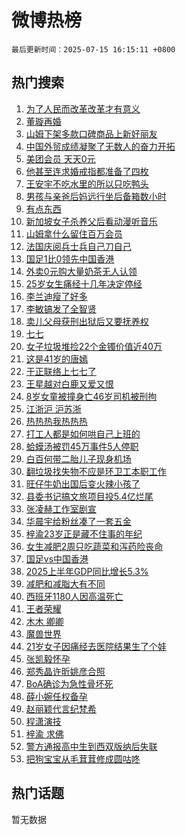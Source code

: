 # 微博热榜

`最后更新时间：2025-07-15 16:15:11 +0800`

## 热门搜索

1. [为了人民而改革改革才有意义](https://m.weibo.cn/search?containerid=100103type%3D1%26t%3D10%26q%3D%23%E4%B8%BA%E4%BA%86%E4%BA%BA%E6%B0%91%E8%80%8C%E6%94%B9%E9%9D%A9%E6%94%B9%E9%9D%A9%E6%89%8D%E6%9C%89%E6%84%8F%E4%B9%89%23&stream_entry_id=51&isnewpage=1&extparam=seat%3D1%26c_type%3D51%26q%3D%2523%25E4%25B8%25BA%25E4%25BA%2586%25E4%25BA%25BA%25E6%25B0%2591%25E8%2580%258C%25E6%2594%25B9%25E9%259D%25A9%25E6%2594%25B9%25E9%259D%25A9%25E6%2589%258D%25E6%259C%2589%25E6%2584%258F%25E4%25B9%2589%2523%26cate%3D10103%26pos%3D0%26dgr%3D0%26filter_type%3Drealtimehot%26stream_entry_id%3D51%26display_time%3D1752567310%26pre_seqid%3D17525673100440055675)
1. [董璇再婚](https://m.weibo.cn/search?containerid=100103type%3D1%26t%3D10%26q%3D%E8%91%A3%E7%92%87%E5%86%8D%E5%A9%9A&stream_entry_id=31&isnewpage=1&extparam=seat%3D1%26c_type%3D31%26cate%3D5001%26band_rank%3D1%26flag%3D1%26dgr%3D0%26lcate%3D5001%26realpos%3D1%26pos%3D0%26stream_entry_id%3D31%26filter_type%3Drealtimehot%26q%3D%25E8%2591%25A3%25E7%2592%2587%25E5%2586%258D%25E5%25A9%259A%26display_time%3D1752567310%26pre_seqid%3D17525673100440055675)
1. [山姆下架多款口碑商品上新好丽友](https://m.weibo.cn/search?containerid=100103type%3D1%26t%3D10%26q%3D%23%E5%B1%B1%E5%A7%86%E4%B8%8B%E6%9E%B6%E5%A4%9A%E6%AC%BE%E5%8F%A3%E7%A2%91%E5%95%86%E5%93%81%E4%B8%8A%E6%96%B0%E5%A5%BD%E4%B8%BD%E5%8F%8B%23&stream_entry_id=31&isnewpage=1&extparam=seat%3D1%26c_type%3D31%26cate%3D5001%26band_rank%3D2%26flag%3D2%26dgr%3D0%26lcate%3D5001%26realpos%3D2%26pos%3D1%26stream_entry_id%3D31%26filter_type%3Drealtimehot%26q%3D%2523%25E5%25B1%25B1%25E5%25A7%2586%25E4%25B8%258B%25E6%259E%25B6%25E5%25A4%259A%25E6%25AC%25BE%25E5%258F%25A3%25E7%25A2%2591%25E5%2595%2586%25E5%2593%2581%25E4%25B8%258A%25E6%2596%25B0%25E5%25A5%25BD%25E4%25B8%25BD%25E5%258F%258B%2523%26display_time%3D1752567310%26pre_seqid%3D17525673100440055675)
1. [中国外贸成绩凝聚了无数人的奋力开拓](https://m.weibo.cn/search?containerid=100103type%3D1%26t%3D10%26q%3D%23%E4%B8%AD%E5%9B%BD%E5%A4%96%E8%B4%B8%E6%88%90%E7%BB%A9%E5%87%9D%E8%81%9A%E4%BA%86%E6%97%A0%E6%95%B0%E4%BA%BA%E7%9A%84%E5%A5%8B%E5%8A%9B%E5%BC%80%E6%8B%93%23&stream_entry_id=31&isnewpage=1&extparam=seat%3D1%26c_type%3D31%26cate%3D5001%26band_rank%3D3%26flag%3D0%26dgr%3D0%26lcate%3D5001%26realpos%3D3%26pos%3D2%26stream_entry_id%3D31%26filter_type%3Drealtimehot%26q%3D%2523%25E4%25B8%25AD%25E5%259B%25BD%25E5%25A4%2596%25E8%25B4%25B8%25E6%2588%2590%25E7%25BB%25A9%25E5%2587%259D%25E8%2581%259A%25E4%25BA%2586%25E6%2597%25A0%25E6%2595%25B0%25E4%25BA%25BA%25E7%259A%2584%25E5%25A5%258B%25E5%258A%259B%25E5%25BC%2580%25E6%258B%2593%2523%26display_time%3D1752567310%26pre_seqid%3D17525673100440055675)
1. [美团会员 天天0元](https://m.weibo.cn/search?containerid=100103type%3D1%26t%3D10%26q%3D%23%E7%BE%8E%E5%9B%A2%E4%BC%9A%E5%91%98+%E5%A4%A9%E5%A4%A90%E5%85%83%23&stream_entry_id=31&isnewpage=1&extparam=seat%3D1%26c_type%3D31%26adid%3D293714%26cate%3D5001%26band_rank%3D4%26stream_entry_id%3D31%26is_ad_pos%3D1%26lcate%3D5001%26topic_ad%3D1%26pos%3D3%26dgr%3D0%26filter_type%3Drealtimehot%26q%3D%2523%25E7%25BE%258E%25E5%259B%25A2%25E4%25BC%259A%25E5%2591%2598%2520%25E5%25A4%25A9%25E5%25A4%25A90%25E5%2585%2583%2523%26display_time%3D1752567310%26pre_seqid%3D17525673100440055675)
1. [他甚至连求婚戒指都准备了四枚](https://m.weibo.cn/search?containerid=100103type%3D1%26t%3D10%26q%3D%E4%BB%96%E7%94%9A%E8%87%B3%E8%BF%9E%E6%B1%82%E5%A9%9A%E6%88%92%E6%8C%87%E9%83%BD%E5%87%86%E5%A4%87%E4%BA%86%E5%9B%9B%E6%9E%9A&stream_entry_id=31&isnewpage=1&extparam=seat%3D1%26c_type%3D31%26cate%3D5001%26band_rank%3D4%26flag%3D2%26dgr%3D0%26lcate%3D5001%26realpos%3D4%26pos%3D4%26stream_entry_id%3D31%26filter_type%3Drealtimehot%26q%3D%25E4%25BB%2596%25E7%2594%259A%25E8%2587%25B3%25E8%25BF%259E%25E6%25B1%2582%25E5%25A9%259A%25E6%2588%2592%25E6%258C%2587%25E9%2583%25BD%25E5%2587%2586%25E5%25A4%2587%25E4%25BA%2586%25E5%259B%259B%25E6%259E%259A%26display_time%3D1752567310%26pre_seqid%3D17525673100440055675)
1. [王安宇不吃水里的所以只吃鸭头](https://m.weibo.cn/search?containerid=100103type%3D1%26t%3D10%26q%3D%23%E7%8E%8B%E5%AE%89%E5%AE%87%E4%B8%8D%E5%90%83%E6%B0%B4%E9%87%8C%E7%9A%84%E6%89%80%E4%BB%A5%E5%8F%AA%E5%90%83%E9%B8%AD%E5%A4%B4%23&stream_entry_id=31&isnewpage=1&extparam=seat%3D1%26c_type%3D31%26cate%3D5001%26band_rank%3D5%26flag%3D2%26dgr%3D0%26lcate%3D5001%26realpos%3D5%26pos%3D5%26stream_entry_id%3D31%26filter_type%3Drealtimehot%26q%3D%2523%25E7%258E%258B%25E5%25AE%2589%25E5%25AE%2587%25E4%25B8%258D%25E5%2590%2583%25E6%25B0%25B4%25E9%2587%258C%25E7%259A%2584%25E6%2589%2580%25E4%25BB%25A5%25E5%258F%25AA%25E5%2590%2583%25E9%25B8%25AD%25E5%25A4%25B4%2523%26display_time%3D1752567310%26pre_seqid%3D17525673100440055675)
1. [男孩与亲爸后妈远行坐后备箱数小时](https://m.weibo.cn/search?containerid=100103type%3D1%26t%3D10%26q%3D%23%E7%94%B7%E5%AD%A9%E4%B8%8E%E4%BA%B2%E7%88%B8%E5%90%8E%E5%A6%88%E8%BF%9C%E8%A1%8C%E5%9D%90%E5%90%8E%E5%A4%87%E7%AE%B1%E6%95%B0%E5%B0%8F%E6%97%B6%23&stream_entry_id=31&isnewpage=1&extparam=seat%3D1%26c_type%3D31%26cate%3D5001%26band_rank%3D6%26flag%3D1%26dgr%3D0%26lcate%3D5001%26realpos%3D6%26pos%3D6%26stream_entry_id%3D31%26filter_type%3Drealtimehot%26q%3D%2523%25E7%2594%25B7%25E5%25AD%25A9%25E4%25B8%258E%25E4%25BA%25B2%25E7%2588%25B8%25E5%2590%258E%25E5%25A6%2588%25E8%25BF%259C%25E8%25A1%258C%25E5%259D%2590%25E5%2590%258E%25E5%25A4%2587%25E7%25AE%25B1%25E6%2595%25B0%25E5%25B0%258F%25E6%2597%25B6%2523%26display_time%3D1752567310%26pre_seqid%3D17525673100440055675)
1. [有点东西](https://m.weibo.cn/search?containerid=100103type%3D1%26t%3D10%26q%3D%23%E6%9C%89%E7%82%B9%E4%B8%9C%E8%A5%BF%23&stream_entry_id=31&isnewpage=1&extparam=seat%3D1%26c_type%3D31%26adid%3D293748%26cate%3D5001%26band_rank%3D7%26stream_entry_id%3D31%26is_ad_pos%3D1%26lcate%3D5001%26pos%3D7%26dgr%3D0%26filter_type%3Drealtimehot%26q%3D%2523%25E6%259C%2589%25E7%2582%25B9%25E4%25B8%259C%25E8%25A5%25BF%2523%26display_time%3D1752567310%26pre_seqid%3D17525673100440055675)
1. [新加坡女子杀养父后看动漫听音乐](https://m.weibo.cn/search?containerid=100103type%3D1%26t%3D10%26q%3D%23%E6%96%B0%E5%8A%A0%E5%9D%A1%E5%A5%B3%E5%AD%90%E6%9D%80%E5%85%BB%E7%88%B6%E5%90%8E%E7%9C%8B%E5%8A%A8%E6%BC%AB%E5%90%AC%E9%9F%B3%E4%B9%90%23&stream_entry_id=31&isnewpage=1&extparam=seat%3D1%26c_type%3D31%26cate%3D5001%26band_rank%3D7%26flag%3D0%26dgr%3D0%26lcate%3D5001%26realpos%3D7%26pos%3D8%26stream_entry_id%3D31%26filter_type%3Drealtimehot%26q%3D%2523%25E6%2596%25B0%25E5%258A%25A0%25E5%259D%25A1%25E5%25A5%25B3%25E5%25AD%2590%25E6%259D%2580%25E5%2585%25BB%25E7%2588%25B6%25E5%2590%258E%25E7%259C%258B%25E5%258A%25A8%25E6%25BC%25AB%25E5%2590%25AC%25E9%259F%25B3%25E4%25B9%2590%2523%26display_time%3D1752567310%26pre_seqid%3D17525673100440055675)
1. [山姆拿什么留住百万会员](https://m.weibo.cn/search?containerid=100103type%3D1%26t%3D10%26q%3D%23%E5%B1%B1%E5%A7%86%E6%8B%BF%E4%BB%80%E4%B9%88%E7%95%99%E4%BD%8F%E7%99%BE%E4%B8%87%E4%BC%9A%E5%91%98%23&stream_entry_id=31&isnewpage=1&extparam=seat%3D1%26c_type%3D31%26cate%3D5001%26band_rank%3D8%26flag%3D1%26dgr%3D0%26lcate%3D5001%26realpos%3D8%26pos%3D9%26stream_entry_id%3D31%26filter_type%3Drealtimehot%26q%3D%2523%25E5%25B1%25B1%25E5%25A7%2586%25E6%258B%25BF%25E4%25BB%2580%25E4%25B9%2588%25E7%2595%2599%25E4%25BD%258F%25E7%2599%25BE%25E4%25B8%2587%25E4%25BC%259A%25E5%2591%2598%2523%26display_time%3D1752567310%26pre_seqid%3D17525673100440055675)
1. [法国庆阅兵士兵自己刀自己](https://m.weibo.cn/search?containerid=100103type%3D1%26t%3D10%26q%3D%23%E6%B3%95%E5%9B%BD%E5%BA%86%E9%98%85%E5%85%B5%E5%A3%AB%E5%85%B5%E8%87%AA%E5%B7%B1%E5%88%80%E8%87%AA%E5%B7%B1%23&stream_entry_id=31&isnewpage=1&extparam=seat%3D1%26c_type%3D31%26cate%3D5001%26band_rank%3D9%26flag%3D1%26dgr%3D0%26lcate%3D5001%26realpos%3D9%26pos%3D10%26stream_entry_id%3D31%26filter_type%3Drealtimehot%26q%3D%2523%25E6%25B3%2595%25E5%259B%25BD%25E5%25BA%2586%25E9%2598%2585%25E5%2585%25B5%25E5%25A3%25AB%25E5%2585%25B5%25E8%2587%25AA%25E5%25B7%25B1%25E5%2588%2580%25E8%2587%25AA%25E5%25B7%25B1%2523%26display_time%3D1752567310%26pre_seqid%3D17525673100440055675)
1. [国足1比0领先中国香港](https://m.weibo.cn/search?containerid=100103type%3D1%26t%3D10%26q%3D%23%E5%9B%BD%E8%B6%B31%E6%AF%940%E9%A2%86%E5%85%88%E4%B8%AD%E5%9B%BD%E9%A6%99%E6%B8%AF%23&stream_entry_id=31&isnewpage=1&extparam=seat%3D1%26c_type%3D31%26cate%3D5001%26band_rank%3D10%26flag%3D1%26dgr%3D0%26lcate%3D5001%26realpos%3D10%26pos%3D11%26stream_entry_id%3D31%26filter_type%3Drealtimehot%26q%3D%2523%25E5%259B%25BD%25E8%25B6%25B31%25E6%25AF%25940%25E9%25A2%2586%25E5%2585%2588%25E4%25B8%25AD%25E5%259B%25BD%25E9%25A6%2599%25E6%25B8%25AF%2523%26display_time%3D1752567310%26pre_seqid%3D17525673100440055675)
1. [外卖0元购大量奶茶无人认领](https://m.weibo.cn/search?containerid=100103type%3D1%26t%3D10%26q%3D%23%E5%A4%96%E5%8D%960%E5%85%83%E8%B4%AD%E5%A4%A7%E9%87%8F%E5%A5%B6%E8%8C%B6%E6%97%A0%E4%BA%BA%E8%AE%A4%E9%A2%86%23&stream_entry_id=31&isnewpage=1&extparam=seat%3D1%26c_type%3D31%26cate%3D5001%26band_rank%3D11%26flag%3D0%26dgr%3D0%26lcate%3D5001%26realpos%3D11%26pos%3D12%26stream_entry_id%3D31%26filter_type%3Drealtimehot%26q%3D%2523%25E5%25A4%2596%25E5%258D%25960%25E5%2585%2583%25E8%25B4%25AD%25E5%25A4%25A7%25E9%2587%258F%25E5%25A5%25B6%25E8%258C%25B6%25E6%2597%25A0%25E4%25BA%25BA%25E8%25AE%25A4%25E9%25A2%2586%2523%26display_time%3D1752567310%26pre_seqid%3D17525673100440055675)
1. [25岁女生痛经十几年决定停经](https://m.weibo.cn/search?containerid=100103type%3D1%26t%3D10%26q%3D%2325%E5%B2%81%E5%A5%B3%E7%94%9F%E7%97%9B%E7%BB%8F%E5%8D%81%E5%87%A0%E5%B9%B4%E5%86%B3%E5%AE%9A%E5%81%9C%E7%BB%8F%23&stream_entry_id=31&isnewpage=1&extparam=seat%3D1%26c_type%3D31%26cate%3D5001%26band_rank%3D12%26flag%3D0%26dgr%3D0%26lcate%3D5001%26realpos%3D12%26pos%3D13%26stream_entry_id%3D31%26filter_type%3Drealtimehot%26q%3D%252325%25E5%25B2%2581%25E5%25A5%25B3%25E7%2594%259F%25E7%2597%259B%25E7%25BB%258F%25E5%258D%2581%25E5%2587%25A0%25E5%25B9%25B4%25E5%2586%25B3%25E5%25AE%259A%25E5%2581%259C%25E7%25BB%258F%2523%26display_time%3D1752567310%26pre_seqid%3D17525673100440055675)
1. [李兰迪瘦了好多](https://m.weibo.cn/search?containerid=100103type%3D1%26t%3D10%26q%3D%23%E6%9D%8E%E5%85%B0%E8%BF%AA%E7%98%A6%E4%BA%86%E5%A5%BD%E5%A4%9A%23&stream_entry_id=31&isnewpage=1&extparam=seat%3D1%26c_type%3D31%26cate%3D5001%26band_rank%3D13%26flag%3D1%26dgr%3D0%26lcate%3D5001%26realpos%3D13%26pos%3D14%26stream_entry_id%3D31%26filter_type%3Drealtimehot%26q%3D%2523%25E6%259D%258E%25E5%2585%25B0%25E8%25BF%25AA%25E7%2598%25A6%25E4%25BA%2586%25E5%25A5%25BD%25E5%25A4%259A%2523%26display_time%3D1752567310%26pre_seqid%3D17525673100440055675)
1. [李敏镐发了全智贤](https://m.weibo.cn/search?containerid=100103type%3D1%26t%3D10%26q%3D%E6%9D%8E%E6%95%8F%E9%95%90%E5%8F%91%E4%BA%86%E5%85%A8%E6%99%BA%E8%B4%A4&stream_entry_id=31&isnewpage=1&extparam=seat%3D1%26c_type%3D31%26cate%3D5001%26band_rank%3D14%26flag%3D2%26dgr%3D0%26lcate%3D5001%26realpos%3D14%26pos%3D15%26stream_entry_id%3D31%26filter_type%3Drealtimehot%26q%3D%25E6%259D%258E%25E6%2595%258F%25E9%2595%2590%25E5%258F%2591%25E4%25BA%2586%25E5%2585%25A8%25E6%2599%25BA%25E8%25B4%25A4%26display_time%3D1752567310%26pre_seqid%3D17525673100440055675)
1. [卖儿父母获刑出狱后又要抚养权](https://m.weibo.cn/search?containerid=100103type%3D1%26t%3D10%26q%3D%23%E5%8D%96%E5%84%BF%E7%88%B6%E6%AF%8D%E8%8E%B7%E5%88%91%E5%87%BA%E7%8B%B1%E5%90%8E%E5%8F%88%E8%A6%81%E6%8A%9A%E5%85%BB%E6%9D%83%23&stream_entry_id=31&isnewpage=1&extparam=seat%3D1%26c_type%3D31%26cate%3D5001%26band_rank%3D15%26flag%3D1%26dgr%3D0%26lcate%3D5001%26realpos%3D15%26pos%3D16%26stream_entry_id%3D31%26filter_type%3Drealtimehot%26q%3D%2523%25E5%258D%2596%25E5%2584%25BF%25E7%2588%25B6%25E6%25AF%258D%25E8%258E%25B7%25E5%2588%2591%25E5%2587%25BA%25E7%258B%25B1%25E5%2590%258E%25E5%258F%2588%25E8%25A6%2581%25E6%258A%259A%25E5%2585%25BB%25E6%259D%2583%2523%26display_time%3D1752567310%26pre_seqid%3D17525673100440055675)
1. [七七](https://m.weibo.cn/search?containerid=100103type%3D1%26t%3D10%26q%3D%E4%B8%83%E4%B8%83&stream_entry_id=31&isnewpage=1&extparam=seat%3D1%26c_type%3D31%26cate%3D5001%26band_rank%3D16%26flag%3D0%26dgr%3D0%26lcate%3D5001%26realpos%3D16%26pos%3D17%26stream_entry_id%3D31%26filter_type%3Drealtimehot%26q%3D%25E4%25B8%2583%25E4%25B8%2583%26display_time%3D1752567310%26pre_seqid%3D17525673100440055675)
1. [女子垃圾堆捡22个金镯价值近40万](https://m.weibo.cn/search?containerid=100103type%3D1%26t%3D10%26q%3D%23%E5%A5%B3%E5%AD%90%E5%9E%83%E5%9C%BE%E5%A0%86%E6%8D%A122%E4%B8%AA%E9%87%91%E9%95%AF%E4%BB%B7%E5%80%BC%E8%BF%9140%E4%B8%87%23&stream_entry_id=31&isnewpage=1&extparam=seat%3D1%26c_type%3D31%26cate%3D5001%26band_rank%3D17%26flag%3D1%26dgr%3D0%26lcate%3D5001%26realpos%3D17%26pos%3D18%26stream_entry_id%3D31%26filter_type%3Drealtimehot%26q%3D%2523%25E5%25A5%25B3%25E5%25AD%2590%25E5%259E%2583%25E5%259C%25BE%25E5%25A0%2586%25E6%258D%25A122%25E4%25B8%25AA%25E9%2587%2591%25E9%2595%25AF%25E4%25BB%25B7%25E5%2580%25BC%25E8%25BF%259140%25E4%25B8%2587%2523%26display_time%3D1752567310%26pre_seqid%3D17525673100440055675)
1. [这是41岁的唐嫣](https://m.weibo.cn/search?containerid=100103type%3D1%26t%3D10%26q%3D%23%E8%BF%99%E6%98%AF41%E5%B2%81%E7%9A%84%E5%94%90%E5%AB%A3%23&stream_entry_id=31&isnewpage=1&extparam=seat%3D1%26c_type%3D31%26cate%3D5001%26band_rank%3D18%26flag%3D0%26dgr%3D0%26lcate%3D5001%26realpos%3D18%26pos%3D19%26stream_entry_id%3D31%26filter_type%3Drealtimehot%26q%3D%2523%25E8%25BF%2599%25E6%2598%25AF41%25E5%25B2%2581%25E7%259A%2584%25E5%2594%2590%25E5%25AB%25A3%2523%26display_time%3D1752567310%26pre_seqid%3D17525673100440055675)
1. [于正联络上七七了](https://m.weibo.cn/search?containerid=100103type%3D1%26t%3D10%26q%3D%23%E4%BA%8E%E6%AD%A3%E8%81%94%E7%BB%9C%E4%B8%8A%E4%B8%83%E4%B8%83%E4%BA%86%23&stream_entry_id=31&isnewpage=1&extparam=seat%3D1%26c_type%3D31%26cate%3D5001%26band_rank%3D19%26flag%3D0%26dgr%3D0%26lcate%3D5001%26realpos%3D19%26pos%3D20%26stream_entry_id%3D31%26filter_type%3Drealtimehot%26q%3D%2523%25E4%25BA%258E%25E6%25AD%25A3%25E8%2581%2594%25E7%25BB%259C%25E4%25B8%258A%25E4%25B8%2583%25E4%25B8%2583%25E4%25BA%2586%2523%26display_time%3D1752567310%26pre_seqid%3D17525673100440055675)
1. [王星越对白鹿又爱又恨](https://m.weibo.cn/search?containerid=100103type%3D1%26t%3D10%26q%3D%E7%8E%8B%E6%98%9F%E8%B6%8A%E5%AF%B9%E7%99%BD%E9%B9%BF%E5%8F%88%E7%88%B1%E5%8F%88%E6%81%A8&stream_entry_id=31&isnewpage=1&extparam=seat%3D1%26c_type%3D31%26cate%3D5001%26band_rank%3D20%26flag%3D0%26dgr%3D0%26lcate%3D5001%26realpos%3D20%26pos%3D21%26stream_entry_id%3D31%26filter_type%3Drealtimehot%26q%3D%25E7%258E%258B%25E6%2598%259F%25E8%25B6%258A%25E5%25AF%25B9%25E7%2599%25BD%25E9%25B9%25BF%25E5%258F%2588%25E7%2588%25B1%25E5%258F%2588%25E6%2581%25A8%26display_time%3D1752567310%26pre_seqid%3D17525673100440055675)
1. [8岁女童被撞身亡46岁司机被刑拘](https://m.weibo.cn/search?containerid=100103type%3D1%26t%3D10%26q%3D%238%E5%B2%81%E5%A5%B3%E7%AB%A5%E8%A2%AB%E6%92%9E%E8%BA%AB%E4%BA%A146%E5%B2%81%E5%8F%B8%E6%9C%BA%E8%A2%AB%E5%88%91%E6%8B%98%23&stream_entry_id=31&isnewpage=1&extparam=seat%3D1%26c_type%3D31%26cate%3D5001%26band_rank%3D21%26flag%3D0%26dgr%3D0%26lcate%3D5001%26realpos%3D21%26pos%3D22%26stream_entry_id%3D31%26filter_type%3Drealtimehot%26q%3D%25238%25E5%25B2%2581%25E5%25A5%25B3%25E7%25AB%25A5%25E8%25A2%25AB%25E6%2592%259E%25E8%25BA%25AB%25E4%25BA%25A146%25E5%25B2%2581%25E5%258F%25B8%25E6%259C%25BA%25E8%25A2%25AB%25E5%2588%2591%25E6%258B%2598%2523%26display_time%3D1752567310%26pre_seqid%3D17525673100440055675)
1. [江浙沪 沪苏浙](https://m.weibo.cn/search?containerid=100103type%3D1%26t%3D10%26q%3D%E6%B1%9F%E6%B5%99%E6%B2%AA+%E6%B2%AA%E8%8B%8F%E6%B5%99&stream_entry_id=31&isnewpage=1&extparam=seat%3D1%26c_type%3D31%26cate%3D5001%26band_rank%3D22%26flag%3D0%26dgr%3D0%26lcate%3D5001%26realpos%3D22%26pos%3D23%26stream_entry_id%3D31%26filter_type%3Drealtimehot%26q%3D%25E6%25B1%259F%25E6%25B5%2599%25E6%25B2%25AA%2520%25E6%25B2%25AA%25E8%258B%258F%25E6%25B5%2599%26display_time%3D1752567310%26pre_seqid%3D17525673100440055675)
1. [热热热我热热热](https://m.weibo.cn/search?containerid=100103type%3D1%26t%3D10%26q%3D%23%E7%83%AD%E7%83%AD%E7%83%AD%E6%88%91%E7%83%AD%E7%83%AD%E7%83%AD%23&stream_entry_id=31&isnewpage=1&extparam=seat%3D1%26c_type%3D31%26cate%3D5001%26band_rank%3D23%26flag%3D0%26dgr%3D0%26lcate%3D5001%26realpos%3D23%26pos%3D24%26stream_entry_id%3D31%26filter_type%3Drealtimehot%26q%3D%2523%25E7%2583%25AD%25E7%2583%25AD%25E7%2583%25AD%25E6%2588%2591%25E7%2583%25AD%25E7%2583%25AD%25E7%2583%25AD%2523%26display_time%3D1752567310%26pre_seqid%3D17525673100440055675)
1. [打工人都是如何哄自己上班的](https://m.weibo.cn/search?containerid=100103type%3D1%26t%3D10%26q%3D%E6%89%93%E5%B7%A5%E4%BA%BA%E9%83%BD%E6%98%AF%E5%A6%82%E4%BD%95%E5%93%84%E8%87%AA%E5%B7%B1%E4%B8%8A%E7%8F%AD%E7%9A%84&stream_entry_id=31&isnewpage=1&extparam=seat%3D1%26c_type%3D31%26cate%3D5001%26band_rank%3D24%26flag%3D1%26dgr%3D0%26lcate%3D5001%26realpos%3D24%26pos%3D25%26stream_entry_id%3D31%26filter_type%3Drealtimehot%26q%3D%25E6%2589%2593%25E5%25B7%25A5%25E4%25BA%25BA%25E9%2583%25BD%25E6%2598%25AF%25E5%25A6%2582%25E4%25BD%2595%25E5%2593%2584%25E8%2587%25AA%25E5%25B7%25B1%25E4%25B8%258A%25E7%258F%25AD%25E7%259A%2584%26display_time%3D1752567310%26pre_seqid%3D17525673100440055675)
1. [蛤蟆汤被罚45万事件5人停职](https://m.weibo.cn/search?containerid=100103type%3D1%26t%3D10%26q%3D%23%E8%9B%A4%E8%9F%86%E6%B1%A4%E8%A2%AB%E7%BD%9A45%E4%B8%87%E4%BA%8B%E4%BB%B65%E4%BA%BA%E5%81%9C%E8%81%8C%23&stream_entry_id=31&isnewpage=1&extparam=seat%3D1%26c_type%3D31%26cate%3D5001%26band_rank%3D25%26flag%3D0%26dgr%3D0%26lcate%3D5001%26realpos%3D25%26pos%3D26%26stream_entry_id%3D31%26filter_type%3Drealtimehot%26q%3D%2523%25E8%259B%25A4%25E8%259F%2586%25E6%25B1%25A4%25E8%25A2%25AB%25E7%25BD%259A45%25E4%25B8%2587%25E4%25BA%258B%25E4%25BB%25B65%25E4%25BA%25BA%25E5%2581%259C%25E8%2581%258C%2523%26display_time%3D1752567310%26pre_seqid%3D17525673100440055675)
1. [白百何带二胎儿子现身机场](https://m.weibo.cn/search?containerid=100103type%3D1%26t%3D10%26q%3D%E7%99%BD%E7%99%BE%E4%BD%95%E5%B8%A6%E4%BA%8C%E8%83%8E%E5%84%BF%E5%AD%90%E7%8E%B0%E8%BA%AB%E6%9C%BA%E5%9C%BA&stream_entry_id=31&isnewpage=1&extparam=seat%3D1%26c_type%3D31%26cate%3D5001%26band_rank%3D26%26flag%3D1%26dgr%3D0%26lcate%3D5001%26realpos%3D26%26pos%3D27%26stream_entry_id%3D31%26filter_type%3Drealtimehot%26q%3D%25E7%2599%25BD%25E7%2599%25BE%25E4%25BD%2595%25E5%25B8%25A6%25E4%25BA%258C%25E8%2583%258E%25E5%2584%25BF%25E5%25AD%2590%25E7%258E%25B0%25E8%25BA%25AB%25E6%259C%25BA%25E5%259C%25BA%26display_time%3D1752567310%26pre_seqid%3D17525673100440055675)
1. [翻垃圾找失物不应是环卫工本职工作](https://m.weibo.cn/search?containerid=100103type%3D1%26t%3D10%26q%3D%23%E7%BF%BB%E5%9E%83%E5%9C%BE%E6%89%BE%E5%A4%B1%E7%89%A9%E4%B8%8D%E5%BA%94%E6%98%AF%E7%8E%AF%E5%8D%AB%E5%B7%A5%E6%9C%AC%E8%81%8C%E5%B7%A5%E4%BD%9C%23&stream_entry_id=31&isnewpage=1&extparam=seat%3D1%26c_type%3D31%26cate%3D5001%26band_rank%3D27%26flag%3D1%26dgr%3D0%26lcate%3D5001%26realpos%3D27%26pos%3D28%26stream_entry_id%3D31%26filter_type%3Drealtimehot%26q%3D%2523%25E7%25BF%25BB%25E5%259E%2583%25E5%259C%25BE%25E6%2589%25BE%25E5%25A4%25B1%25E7%2589%25A9%25E4%25B8%258D%25E5%25BA%2594%25E6%2598%25AF%25E7%258E%25AF%25E5%258D%25AB%25E5%25B7%25A5%25E6%259C%25AC%25E8%2581%258C%25E5%25B7%25A5%25E4%25BD%259C%2523%26display_time%3D1752567310%26pre_seqid%3D17525673100440055675)
1. [旺仔牛奶出国后变火辣小孩了](https://m.weibo.cn/search?containerid=100103type%3D1%26t%3D10%26q%3D%E6%97%BA%E4%BB%94%E7%89%9B%E5%A5%B6%E5%87%BA%E5%9B%BD%E5%90%8E%E5%8F%98%E7%81%AB%E8%BE%A3%E5%B0%8F%E5%AD%A9%E4%BA%86&stream_entry_id=31&isnewpage=1&extparam=seat%3D1%26c_type%3D31%26cate%3D5001%26band_rank%3D28%26flag%3D0%26dgr%3D0%26lcate%3D5001%26realpos%3D28%26pos%3D29%26stream_entry_id%3D31%26filter_type%3Drealtimehot%26q%3D%25E6%2597%25BA%25E4%25BB%2594%25E7%2589%259B%25E5%25A5%25B6%25E5%2587%25BA%25E5%259B%25BD%25E5%2590%258E%25E5%258F%2598%25E7%2581%25AB%25E8%25BE%25A3%25E5%25B0%258F%25E5%25AD%25A9%25E4%25BA%2586%26display_time%3D1752567310%26pre_seqid%3D17525673100440055675)
1. [县委书记搞文旅项目投5.4亿烂尾](https://m.weibo.cn/search?containerid=100103type%3D1%26t%3D10%26q%3D%23%E5%8E%BF%E5%A7%94%E4%B9%A6%E8%AE%B0%E6%90%9E%E6%96%87%E6%97%85%E9%A1%B9%E7%9B%AE%E6%8A%955.4%E4%BA%BF%E7%83%82%E5%B0%BE%23&stream_entry_id=31&isnewpage=1&extparam=seat%3D1%26c_type%3D31%26cate%3D5001%26band_rank%3D29%26flag%3D0%26dgr%3D0%26lcate%3D5001%26realpos%3D29%26pos%3D30%26stream_entry_id%3D31%26filter_type%3Drealtimehot%26q%3D%2523%25E5%258E%25BF%25E5%25A7%2594%25E4%25B9%25A6%25E8%25AE%25B0%25E6%2590%259E%25E6%2596%2587%25E6%2597%2585%25E9%25A1%25B9%25E7%259B%25AE%25E6%258A%25955.4%25E4%25BA%25BF%25E7%2583%2582%25E5%25B0%25BE%2523%26display_time%3D1752567310%26pre_seqid%3D17525673100440055675)
1. [张凌赫工作室剧宣](https://m.weibo.cn/search?containerid=100103type%3D1%26t%3D10%26q%3D%E5%BC%A0%E5%87%8C%E8%B5%AB%E5%B7%A5%E4%BD%9C%E5%AE%A4%E5%89%A7%E5%AE%A3&stream_entry_id=31&isnewpage=1&extparam=seat%3D1%26c_type%3D31%26cate%3D5001%26band_rank%3D30%26flag%3D1%26dgr%3D0%26lcate%3D5001%26realpos%3D30%26pos%3D31%26stream_entry_id%3D31%26filter_type%3Drealtimehot%26q%3D%25E5%25BC%25A0%25E5%2587%258C%25E8%25B5%25AB%25E5%25B7%25A5%25E4%25BD%259C%25E5%25AE%25A4%25E5%2589%25A7%25E5%25AE%25A3%26display_time%3D1752567310%26pre_seqid%3D17525673100440055675)
1. [华晨宇给粉丝凑了一套五金](https://m.weibo.cn/search?containerid=100103type%3D1%26t%3D10%26q%3D%E5%8D%8E%E6%99%A8%E5%AE%87%E7%BB%99%E7%B2%89%E4%B8%9D%E5%87%91%E4%BA%86%E4%B8%80%E5%A5%97%E4%BA%94%E9%87%91&stream_entry_id=31&isnewpage=1&extparam=seat%3D1%26c_type%3D31%26cate%3D5001%26band_rank%3D31%26flag%3D1%26dgr%3D0%26lcate%3D5001%26realpos%3D31%26pos%3D32%26stream_entry_id%3D31%26filter_type%3Drealtimehot%26q%3D%25E5%258D%258E%25E6%2599%25A8%25E5%25AE%2587%25E7%25BB%2599%25E7%25B2%2589%25E4%25B8%259D%25E5%2587%2591%25E4%25BA%2586%25E4%25B8%2580%25E5%25A5%2597%25E4%25BA%2594%25E9%2587%2591%26display_time%3D1752567310%26pre_seqid%3D17525673100440055675)
1. [梓渝23岁正是藏不住事的年纪](https://m.weibo.cn/search?containerid=100103type%3D1%26t%3D10%26q%3D%E6%A2%93%E6%B8%9D23%E5%B2%81%E6%AD%A3%E6%98%AF%E8%97%8F%E4%B8%8D%E4%BD%8F%E4%BA%8B%E7%9A%84%E5%B9%B4%E7%BA%AA&stream_entry_id=31&isnewpage=1&extparam=seat%3D1%26c_type%3D31%26cate%3D5001%26band_rank%3D32%26flag%3D0%26dgr%3D0%26lcate%3D5001%26realpos%3D32%26pos%3D33%26stream_entry_id%3D31%26filter_type%3Drealtimehot%26q%3D%25E6%25A2%2593%25E6%25B8%259D23%25E5%25B2%2581%25E6%25AD%25A3%25E6%2598%25AF%25E8%2597%258F%25E4%25B8%258D%25E4%25BD%258F%25E4%25BA%258B%25E7%259A%2584%25E5%25B9%25B4%25E7%25BA%25AA%26display_time%3D1752567310%26pre_seqid%3D17525673100440055675)
1. [女生减肥2周只吃蔬菜和泻药险丧命](https://m.weibo.cn/search?containerid=100103type%3D1%26t%3D10%26q%3D%23%E5%A5%B3%E7%94%9F%E5%87%8F%E8%82%A52%E5%91%A8%E5%8F%AA%E5%90%83%E8%94%AC%E8%8F%9C%E5%92%8C%E6%B3%BB%E8%8D%AF%E9%99%A9%E4%B8%A7%E5%91%BD%23&stream_entry_id=31&isnewpage=1&extparam=seat%3D1%26c_type%3D31%26cate%3D5001%26band_rank%3D33%26flag%3D1%26dgr%3D0%26lcate%3D5001%26realpos%3D33%26pos%3D34%26stream_entry_id%3D31%26filter_type%3Drealtimehot%26q%3D%2523%25E5%25A5%25B3%25E7%2594%259F%25E5%2587%258F%25E8%2582%25A52%25E5%2591%25A8%25E5%258F%25AA%25E5%2590%2583%25E8%2594%25AC%25E8%258F%259C%25E5%2592%258C%25E6%25B3%25BB%25E8%258D%25AF%25E9%2599%25A9%25E4%25B8%25A7%25E5%2591%25BD%2523%26display_time%3D1752567310%26pre_seqid%3D17525673100440055675)
1. [国足vs中国香港](https://m.weibo.cn/search?containerid=100103type%3D1%26t%3D10%26q%3D%23%E5%9B%BD%E8%B6%B3vs%E4%B8%AD%E5%9B%BD%E9%A6%99%E6%B8%AF%23&stream_entry_id=31&isnewpage=1&extparam=seat%3D1%26c_type%3D31%26cate%3D5001%26band_rank%3D34%26flag%3D1%26dgr%3D0%26lcate%3D5001%26realpos%3D34%26pos%3D35%26stream_entry_id%3D31%26filter_type%3Drealtimehot%26q%3D%2523%25E5%259B%25BD%25E8%25B6%25B3vs%25E4%25B8%25AD%25E5%259B%25BD%25E9%25A6%2599%25E6%25B8%25AF%2523%26display_time%3D1752567310%26pre_seqid%3D17525673100440055675)
1. [2025上半年GDP同比增长5.3%](https://m.weibo.cn/search?containerid=100103type%3D1%26t%3D10%26q%3D%232025%E4%B8%8A%E5%8D%8A%E5%B9%B4GDP%E5%90%8C%E6%AF%94%E5%A2%9E%E9%95%BF5.3%25%23&stream_entry_id=31&isnewpage=1&extparam=seat%3D1%26c_type%3D31%26cate%3D5001%26band_rank%3D35%26flag%3D0%26dgr%3D0%26lcate%3D5001%26realpos%3D35%26pos%3D36%26stream_entry_id%3D31%26filter_type%3Drealtimehot%26q%3D%25232025%25E4%25B8%258A%25E5%258D%258A%25E5%25B9%25B4GDP%25E5%2590%258C%25E6%25AF%2594%25E5%25A2%259E%25E9%2595%25BF5.3%2525%2523%26display_time%3D1752567310%26pre_seqid%3D17525673100440055675)
1. [减肥和减脂大有不同](https://m.weibo.cn/search?containerid=100103type%3D1%26t%3D10%26q%3D%23%E5%87%8F%E8%82%A5%E5%92%8C%E5%87%8F%E8%84%82%E5%A4%A7%E6%9C%89%E4%B8%8D%E5%90%8C%23&stream_entry_id=31&isnewpage=1&extparam=seat%3D1%26c_type%3D31%26cate%3D5001%26band_rank%3D36%26flag%3D1%26dgr%3D0%26lcate%3D5001%26realpos%3D36%26pos%3D37%26stream_entry_id%3D31%26filter_type%3Drealtimehot%26q%3D%2523%25E5%2587%258F%25E8%2582%25A5%25E5%2592%258C%25E5%2587%258F%25E8%2584%2582%25E5%25A4%25A7%25E6%259C%2589%25E4%25B8%258D%25E5%2590%258C%2523%26display_time%3D1752567310%26pre_seqid%3D17525673100440055675)
1. [西班牙1180人因高温死亡](https://m.weibo.cn/search?containerid=100103type%3D1%26t%3D10%26q%3D%23%E8%A5%BF%E7%8F%AD%E7%89%991180%E4%BA%BA%E5%9B%A0%E9%AB%98%E6%B8%A9%E6%AD%BB%E4%BA%A1%23&stream_entry_id=31&isnewpage=1&extparam=seat%3D1%26c_type%3D31%26cate%3D5001%26band_rank%3D37%26flag%3D0%26dgr%3D0%26lcate%3D5001%26realpos%3D37%26pos%3D38%26stream_entry_id%3D31%26filter_type%3Drealtimehot%26q%3D%2523%25E8%25A5%25BF%25E7%258F%25AD%25E7%2589%25991180%25E4%25BA%25BA%25E5%259B%25A0%25E9%25AB%2598%25E6%25B8%25A9%25E6%25AD%25BB%25E4%25BA%25A1%2523%26display_time%3D1752567310%26pre_seqid%3D17525673100440055675)
1. [王者荣耀](https://m.weibo.cn/search?containerid=100103type%3D1%26t%3D10%26q%3D%E7%8E%8B%E8%80%85%E8%8D%A3%E8%80%80&stream_entry_id=31&isnewpage=1&extparam=seat%3D1%26c_type%3D31%26cate%3D5001%26band_rank%3D38%26flag%3D0%26dgr%3D0%26lcate%3D5001%26realpos%3D38%26pos%3D39%26stream_entry_id%3D31%26filter_type%3Drealtimehot%26q%3D%25E7%258E%258B%25E8%2580%2585%25E8%258D%25A3%25E8%2580%2580%26display_time%3D1752567310%26pre_seqid%3D17525673100440055675)
1. [木木 卿卿](https://m.weibo.cn/search?containerid=100103type%3D1%26t%3D10%26q%3D%E6%9C%A8%E6%9C%A8+%E5%8D%BF%E5%8D%BF&stream_entry_id=31&isnewpage=1&extparam=seat%3D1%26c_type%3D31%26cate%3D5001%26band_rank%3D39%26flag%3D1%26dgr%3D0%26lcate%3D5001%26realpos%3D39%26pos%3D40%26stream_entry_id%3D31%26filter_type%3Drealtimehot%26q%3D%25E6%259C%25A8%25E6%259C%25A8%2520%25E5%258D%25BF%25E5%258D%25BF%26display_time%3D1752567310%26pre_seqid%3D17525673100440055675)
1. [魔兽世界](https://m.weibo.cn/search?containerid=100103type%3D1%26t%3D10%26q%3D%E9%AD%94%E5%85%BD%E4%B8%96%E7%95%8C&stream_entry_id=31&isnewpage=1&extparam=seat%3D1%26c_type%3D31%26cate%3D5001%26band_rank%3D40%26flag%3D1%26dgr%3D0%26lcate%3D5001%26realpos%3D40%26pos%3D41%26stream_entry_id%3D31%26filter_type%3Drealtimehot%26q%3D%25E9%25AD%2594%25E5%2585%25BD%25E4%25B8%2596%25E7%2595%258C%26display_time%3D1752567310%26pre_seqid%3D17525673100440055675)
1. [21岁女子因痛经去医院结果生了个娃](https://m.weibo.cn/search?containerid=100103type%3D1%26t%3D10%26q%3D%2321%E5%B2%81%E5%A5%B3%E5%AD%90%E5%9B%A0%E7%97%9B%E7%BB%8F%E5%8E%BB%E5%8C%BB%E9%99%A2%E7%BB%93%E6%9E%9C%E7%94%9F%E4%BA%86%E4%B8%AA%E5%A8%83%23&stream_entry_id=31&isnewpage=1&extparam=seat%3D1%26c_type%3D31%26cate%3D5001%26band_rank%3D41%26flag%3D0%26dgr%3D0%26lcate%3D5001%26realpos%3D41%26pos%3D42%26stream_entry_id%3D31%26filter_type%3Drealtimehot%26q%3D%252321%25E5%25B2%2581%25E5%25A5%25B3%25E5%25AD%2590%25E5%259B%25A0%25E7%2597%259B%25E7%25BB%258F%25E5%258E%25BB%25E5%258C%25BB%25E9%2599%25A2%25E7%25BB%2593%25E6%259E%259C%25E7%2594%259F%25E4%25BA%2586%25E4%25B8%25AA%25E5%25A8%2583%2523%26display_time%3D1752567310%26pre_seqid%3D17525673100440055675)
1. [张凯毅怀孕](https://m.weibo.cn/search?containerid=100103type%3D1%26t%3D10%26q%3D%23%E5%BC%A0%E5%87%AF%E6%AF%85%E6%80%80%E5%AD%95%23&stream_entry_id=31&isnewpage=1&extparam=seat%3D1%26c_type%3D31%26cate%3D5001%26band_rank%3D42%26flag%3D0%26dgr%3D0%26lcate%3D5001%26realpos%3D42%26pos%3D43%26stream_entry_id%3D31%26filter_type%3Drealtimehot%26q%3D%2523%25E5%25BC%25A0%25E5%2587%25AF%25E6%25AF%2585%25E6%2580%2580%25E5%25AD%2595%2523%26display_time%3D1752567310%26pre_seqid%3D17525673100440055675)
1. [郑秀晶许昕姚彦合照](https://m.weibo.cn/search?containerid=100103type%3D1%26t%3D10%26q%3D%E9%83%91%E7%A7%80%E6%99%B6%E8%AE%B8%E6%98%95%E5%A7%9A%E5%BD%A6%E5%90%88%E7%85%A7&stream_entry_id=31&isnewpage=1&extparam=seat%3D1%26c_type%3D31%26cate%3D5001%26band_rank%3D43%26flag%3D1%26dgr%3D0%26lcate%3D5001%26realpos%3D43%26pos%3D44%26stream_entry_id%3D31%26filter_type%3Drealtimehot%26q%3D%25E9%2583%2591%25E7%25A7%2580%25E6%2599%25B6%25E8%25AE%25B8%25E6%2598%2595%25E5%25A7%259A%25E5%25BD%25A6%25E5%2590%2588%25E7%2585%25A7%26display_time%3D1752567310%26pre_seqid%3D17525673100440055675)
1. [BoA确诊为急性骨坏死](https://m.weibo.cn/search?containerid=100103type%3D1%26t%3D10%26q%3D%23BoA%E7%A1%AE%E8%AF%8A%E4%B8%BA%E6%80%A5%E6%80%A7%E9%AA%A8%E5%9D%8F%E6%AD%BB%23&stream_entry_id=31&isnewpage=1&extparam=seat%3D1%26c_type%3D31%26cate%3D5001%26band_rank%3D44%26flag%3D0%26dgr%3D0%26lcate%3D5001%26realpos%3D44%26pos%3D45%26stream_entry_id%3D31%26filter_type%3Drealtimehot%26q%3D%2523BoA%25E7%25A1%25AE%25E8%25AF%258A%25E4%25B8%25BA%25E6%2580%25A5%25E6%2580%25A7%25E9%25AA%25A8%25E5%259D%258F%25E6%25AD%25BB%2523%26display_time%3D1752567310%26pre_seqid%3D17525673100440055675)
1. [薛小婉任权备孕](https://m.weibo.cn/search?containerid=100103type%3D1%26t%3D10%26q%3D%23%E8%96%9B%E5%B0%8F%E5%A9%89%E4%BB%BB%E6%9D%83%E5%A4%87%E5%AD%95%23&stream_entry_id=31&isnewpage=1&extparam=seat%3D1%26c_type%3D31%26cate%3D5001%26band_rank%3D45%26flag%3D0%26dgr%3D0%26lcate%3D5001%26realpos%3D45%26pos%3D46%26stream_entry_id%3D31%26filter_type%3Drealtimehot%26q%3D%2523%25E8%2596%259B%25E5%25B0%258F%25E5%25A9%2589%25E4%25BB%25BB%25E6%259D%2583%25E5%25A4%2587%25E5%25AD%2595%2523%26display_time%3D1752567310%26pre_seqid%3D17525673100440055675)
1. [赵丽颖代言纪梵希](https://m.weibo.cn/search?containerid=100103type%3D1%26t%3D10%26q%3D%E8%B5%B5%E4%B8%BD%E9%A2%96%E4%BB%A3%E8%A8%80%E7%BA%AA%E6%A2%B5%E5%B8%8C&stream_entry_id=31&isnewpage=1&extparam=seat%3D1%26c_type%3D31%26cate%3D5001%26band_rank%3D46%26flag%3D0%26dgr%3D0%26lcate%3D5001%26realpos%3D46%26pos%3D47%26stream_entry_id%3D31%26filter_type%3Drealtimehot%26q%3D%25E8%25B5%25B5%25E4%25B8%25BD%25E9%25A2%2596%25E4%25BB%25A3%25E8%25A8%2580%25E7%25BA%25AA%25E6%25A2%25B5%25E5%25B8%258C%26display_time%3D1752567310%26pre_seqid%3D17525673100440055675)
1. [程潇演技](https://m.weibo.cn/search?containerid=100103type%3D1%26t%3D10%26q%3D%E7%A8%8B%E6%BD%87%E6%BC%94%E6%8A%80&stream_entry_id=31&isnewpage=1&extparam=seat%3D1%26c_type%3D31%26cate%3D5001%26band_rank%3D47%26flag%3D0%26dgr%3D0%26lcate%3D5001%26realpos%3D47%26pos%3D48%26stream_entry_id%3D31%26filter_type%3Drealtimehot%26q%3D%25E7%25A8%258B%25E6%25BD%2587%25E6%25BC%2594%25E6%258A%2580%26display_time%3D1752567310%26pre_seqid%3D17525673100440055675)
1. [梓渝 求佛](https://m.weibo.cn/search?containerid=100103type%3D1%26t%3D10%26q%3D%E6%A2%93%E6%B8%9D+%E6%B1%82%E4%BD%9B&stream_entry_id=31&isnewpage=1&extparam=seat%3D1%26c_type%3D31%26cate%3D5001%26band_rank%3D48%26flag%3D0%26dgr%3D0%26lcate%3D5001%26realpos%3D48%26pos%3D49%26stream_entry_id%3D31%26filter_type%3Drealtimehot%26q%3D%25E6%25A2%2593%25E6%25B8%259D%2520%25E6%25B1%2582%25E4%25BD%259B%26display_time%3D1752567310%26pre_seqid%3D17525673100440055675)
1. [警方通报高中生到西双版纳后失联](https://m.weibo.cn/search?containerid=100103type%3D1%26t%3D10%26q%3D%23%E8%AD%A6%E6%96%B9%E9%80%9A%E6%8A%A5%E9%AB%98%E4%B8%AD%E7%94%9F%E5%88%B0%E8%A5%BF%E5%8F%8C%E7%89%88%E7%BA%B3%E5%90%8E%E5%A4%B1%E8%81%94%23&stream_entry_id=31&isnewpage=1&extparam=seat%3D1%26c_type%3D31%26cate%3D5001%26band_rank%3D49%26flag%3D0%26dgr%3D0%26lcate%3D5001%26realpos%3D49%26pos%3D50%26stream_entry_id%3D31%26filter_type%3Drealtimehot%26q%3D%2523%25E8%25AD%25A6%25E6%2596%25B9%25E9%2580%259A%25E6%258A%25A5%25E9%25AB%2598%25E4%25B8%25AD%25E7%2594%259F%25E5%2588%25B0%25E8%25A5%25BF%25E5%258F%258C%25E7%2589%2588%25E7%25BA%25B3%25E5%2590%258E%25E5%25A4%25B1%25E8%2581%2594%2523%26display_time%3D1752567310%26pre_seqid%3D17525673100440055675)
1. [把狗宝宝从毛茸茸修成圆咕咚](https://m.weibo.cn/search?containerid=100103type%3D1%26t%3D10%26q%3D%23%E6%8A%8A%E7%8B%97%E5%AE%9D%E5%AE%9D%E4%BB%8E%E6%AF%9B%E8%8C%B8%E8%8C%B8%E4%BF%AE%E6%88%90%E5%9C%86%E5%92%95%E5%92%9A%23&stream_entry_id=31&isnewpage=1&extparam=seat%3D1%26c_type%3D31%26cate%3D5001%26band_rank%3D50%26flag%3D1%26dgr%3D0%26lcate%3D5001%26realpos%3D50%26pos%3D51%26stream_entry_id%3D31%26filter_type%3Drealtimehot%26q%3D%2523%25E6%258A%258A%25E7%258B%2597%25E5%25AE%259D%25E5%25AE%259D%25E4%25BB%258E%25E6%25AF%259B%25E8%258C%25B8%25E8%258C%25B8%25E4%25BF%25AE%25E6%2588%2590%25E5%259C%2586%25E5%2592%2595%25E5%2592%259A%2523%26display_time%3D1752567310%26pre_seqid%3D17525673100440055675)

## 热门话题

暂无数据
